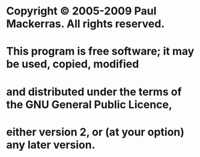 # Copyright © 2005-2009 Paul Mackerras.  All rights reserved.
# This program is free software; it may be used, copied, modified
# and distributed under the terms of the GNU General Public Licence,
# either version 2, or (at your option) any later version.
